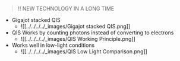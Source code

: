 >!! NEW TECHNOLOGY IN A LONG TIME
- Gigajot stacked QIS
	- ![[../../../../_images/Gigajot stacked QIS.png]]
- QIS Works by counting photons instead of converting to electrons
	- ![[../../../../_images/QIS Working Principle.png]]
- Works well in low-light conditions
	- ![[../../../../_images/QIS Low Light Comparison.png]]
